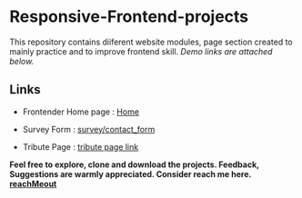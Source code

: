 # Responsive-Frontend-projects
This repository contains diiferent website modules, page section created to mainly practice and to improve frontend skill. *Demo links are attached below.*

## Links

- Frontender Home page : [Home](https://asifmrony.github.io/responsive-web-design-projects/)

- Survey Form : [survey/contact_form](https://asifmrony.github.io/responsive-web-design-projects/survey_form.html)

- Tribute Page : [tribute page link](https://asifmrony.github.io/responsive-web-design-projects/tirbute_page.html)



**Feel free to explore, clone and download the projects. Feedback, Suggestions are warmly appreciated. Consider reach me here. [reachMeout](https://asifmrony.github.io/)**